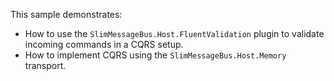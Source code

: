 This sample demonstrates:

- How to use the `SlimMessageBus.Host.FluentValidation` plugin to validate incoming commands in a CQRS setup.
- How to implement CQRS using the `SlimMessageBus.Host.Memory` transport.

